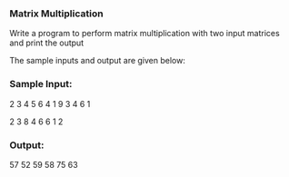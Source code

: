 ### Matrix Multiplication
Write a program to perform
matrix multiplication with
two input matrices and print the output

The sample inputs and output are given below:


### Sample Input:
2 3 4 5
6 4 1 9
3 4 6 1

2 3
8 4
6 6
1 2

### Output:

57 52
59 58
75 63
